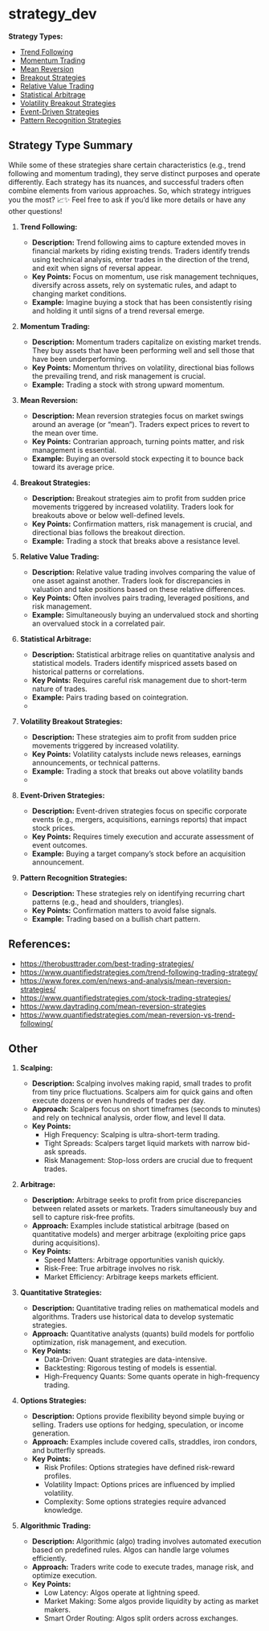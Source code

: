 # strategy_dev


**Strategy Types:**

- [Trend Following]( strategy/trend_following_strategies.md)
- [Momentum Trading]( strategy/momentum_strategies.md)
- [Mean Reversion]( strategy/mean_reversion_strategies.md)
- [Breakout Strategies]( strategy/breakout_strategies.md)
- [Relative Value Trading]( strategy/relative_value_strategies.md)
- [Statistical Arbitrage]( strategy/statistical_arbitrage_strategies.md)
- [Volatility Breakout Strategies]( strategy/volatility_breakout_strategies.md)
- [Event-Driven Strategies]( strategy/event_driven_strategies.md)
- [Pattern Recognition Strategies]( strategy/pattern_recognition_strategies.md)

## Strategy Type Summary

While some of these strategies share certain characteristics (e.g., trend following and momentum trading), they serve distinct purposes and operate differently. Each strategy has its nuances, and successful traders often combine elements from various approaches. So, which strategy intrigues you the most? 📈✨ Feel free to ask if you’d like more details or have any other questions!

1. **Trend Following:**

    - **Description:** Trend following aims to capture extended moves in financial markets by riding existing trends. Traders identify trends using technical analysis, enter trades in the direction of the trend, and exit when signs of reversal appear.
    - **Key Points:** Focus on momentum, use risk management techniques, diversify across assets, rely on systematic rules, and adapt to changing market conditions.
    - **Example:** Imagine buying a stock that has been consistently rising and holding it until signs of a trend reversal emerge.

2.  **Momentum Trading:**

    - **Description:** Momentum traders capitalize on existing market trends. They buy assets that have been performing well and sell those that have been underperforming.
    - **Key Points:** Momentum thrives on volatility, directional bias follows the prevailing trend, and risk management is crucial.
    - **Example:** Trading a stock with strong upward momentum.

3. **Mean Reversion:**

   - **Description:** Mean reversion strategies focus on market swings around an average (or “mean”). Traders expect prices to revert to the mean over time.
   - **Key Points:** Contrarian approach, turning points matter, and risk management is essential.
   - **Example:** Buying an oversold stock expecting it to bounce back toward its average price.

4. **Breakout Strategies:**

   - **Description:** Breakout strategies aim to profit from sudden price movements triggered by increased volatility. Traders look for breakouts above or below well-defined levels.
   - **Key Points:** Confirmation matters, risk management is crucial, and directional bias follows the breakout direction.
   - **Example:** Trading a stock that breaks above a resistance level.

5. **Relative Value Trading:**

   - **Description:** Relative value trading involves comparing the value of one asset against another. Traders look for discrepancies in valuation and take positions based on these relative differences.
   - **Key Points:** Often involves pairs trading, leveraged positions, and risk management.
   - **Example:** Simultaneously buying an undervalued stock and shorting an overvalued stock in a correlated pair.

6. **Statistical Arbitrage:**

   - **Description:** Statistical arbitrage relies on quantitative analysis and statistical models. Traders identify mispriced assets based on historical patterns or correlations.
   - **Key Points:** Requires careful risk management due to short-term nature of trades.
   - **Example:** Pairs trading based on cointegration.
   - 
7. **Volatility Breakout Strategies:**

   - **Description:** These strategies aim to profit from sudden price movements triggered by increased volatility.
   - **Key Points:** Volatility catalysts include news releases, earnings announcements, or technical patterns.
   - **Example:** Trading a stock that breaks out above volatility bands
   - 
8. **Event-Driven Strategies:**

   - **Description:** Event-driven strategies focus on specific corporate events (e.g., mergers, acquisitions, earnings reports) that impact stock prices.
   - **Key Points:** Requires timely execution and accurate assessment of event outcomes.
   - **Example:** Buying a target company’s stock before an acquisition announcement.

9.  **Pattern Recognition Strategies:**

    - **Description:** These strategies rely on identifying recurring chart patterns (e.g., head and shoulders, triangles).
    - **Key Points:** Confirmation matters to avoid false signals.
    - **Example:** Trading based on a bullish chart pattern.

## References:

- https://therobusttrader.com/best-trading-strategies/
- https://www.quantifiedstrategies.com/trend-following-trading-strategy/
- https://www.forex.com/en/news-and-analysis/mean-reversion-strategies/
- https://www.quantifiedstrategies.com/stock-trading-strategies/
- https://www.daytrading.com/mean-reversion-strategies
- https://www.quantifiedstrategies.com/mean-reversion-vs-trend-following/


## Other

1. **Scalping:**

   - **Description:** Scalping involves making rapid, small trades to profit from tiny price fluctuations. Scalpers aim for quick gains and often execute dozens or even hundreds of trades per day.
   - **Approach:** Scalpers focus on short timeframes (seconds to minutes) and rely on technical analysis, order flow, and level II data.
   - **Key Points:**
     - High Frequency: Scalping is ultra-short-term trading.
     - Tight Spreads: Scalpers target liquid markets with narrow bid-ask spreads.
     - Risk Management: Stop-loss orders are crucial due to frequent trades.

2. **Arbitrage:**

   - **Description:** Arbitrage seeks to profit from price discrepancies between related assets or markets. Traders simultaneously buy and sell to capture risk-free profits.
   - **Approach:** Examples include statistical arbitrage (based on quantitative models) and merger arbitrage (exploiting price gaps during acquisitions).
   - **Key Points:**
     - Speed Matters: Arbitrage opportunities vanish quickly.
     - Risk-Free: True arbitrage involves no risk.
     - Market Efficiency: Arbitrage keeps markets efficient.

3. **Quantitative Strategies:**

   - **Description:** Quantitative trading relies on mathematical models and algorithms. Traders use historical data to develop systematic strategies.
   - **Approach:** Quantitative analysts (quants) build models for portfolio optimization, risk management, and execution.
   - **Key Points:**
     - Data-Driven: Quant strategies are data-intensive.
     - Backtesting: Rigorous testing of models is essential.
     - High-Frequency Quants: Some quants operate in high-frequency trading.

4. **Options Strategies:**

   - **Description:** Options provide flexibility beyond simple buying or selling. Traders use options for hedging, speculation, or income generation.
   - **Approach:** Examples include covered calls, straddles, iron condors, and butterfly spreads.
   - **Key Points:**
     - Risk Profiles: Options strategies have defined risk-reward profiles.
     - Volatility Impact: Options prices are influenced by implied volatility.
     - Complexity: Some options strategies require advanced knowledge.

5. **Algorithmic Trading:**
   - **Description:** Algorithmic (algo) trading involves automated execution based on predefined rules. Algos can handle large volumes efficiently.
   - **Approach:** Traders write code to execute trades, manage risk, and optimize execution.
   - **Key Points:**
     - Low Latency: Algos operate at lightning speed.
     - Market Making: Some algos provide liquidity by acting as market makers.
     - Smart Order Routing: Algos split orders across exchanges.